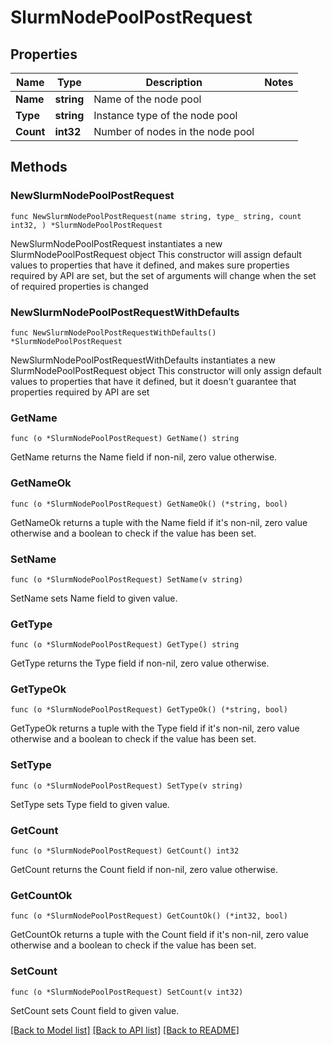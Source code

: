 # SlurmNodePoolPostRequest

## Properties

Name | Type | Description | Notes
------------ | ------------- | ------------- | -------------
**Name** | **string** | Name of the node pool | 
**Type** | **string** | Instance type of the node pool | 
**Count** | **int32** | Number of nodes in the node pool | 

## Methods

### NewSlurmNodePoolPostRequest

`func NewSlurmNodePoolPostRequest(name string, type_ string, count int32, ) *SlurmNodePoolPostRequest`

NewSlurmNodePoolPostRequest instantiates a new SlurmNodePoolPostRequest object
This constructor will assign default values to properties that have it defined,
and makes sure properties required by API are set, but the set of arguments
will change when the set of required properties is changed

### NewSlurmNodePoolPostRequestWithDefaults

`func NewSlurmNodePoolPostRequestWithDefaults() *SlurmNodePoolPostRequest`

NewSlurmNodePoolPostRequestWithDefaults instantiates a new SlurmNodePoolPostRequest object
This constructor will only assign default values to properties that have it defined,
but it doesn't guarantee that properties required by API are set

### GetName

`func (o *SlurmNodePoolPostRequest) GetName() string`

GetName returns the Name field if non-nil, zero value otherwise.

### GetNameOk

`func (o *SlurmNodePoolPostRequest) GetNameOk() (*string, bool)`

GetNameOk returns a tuple with the Name field if it's non-nil, zero value otherwise
and a boolean to check if the value has been set.

### SetName

`func (o *SlurmNodePoolPostRequest) SetName(v string)`

SetName sets Name field to given value.


### GetType

`func (o *SlurmNodePoolPostRequest) GetType() string`

GetType returns the Type field if non-nil, zero value otherwise.

### GetTypeOk

`func (o *SlurmNodePoolPostRequest) GetTypeOk() (*string, bool)`

GetTypeOk returns a tuple with the Type field if it's non-nil, zero value otherwise
and a boolean to check if the value has been set.

### SetType

`func (o *SlurmNodePoolPostRequest) SetType(v string)`

SetType sets Type field to given value.


### GetCount

`func (o *SlurmNodePoolPostRequest) GetCount() int32`

GetCount returns the Count field if non-nil, zero value otherwise.

### GetCountOk

`func (o *SlurmNodePoolPostRequest) GetCountOk() (*int32, bool)`

GetCountOk returns a tuple with the Count field if it's non-nil, zero value otherwise
and a boolean to check if the value has been set.

### SetCount

`func (o *SlurmNodePoolPostRequest) SetCount(v int32)`

SetCount sets Count field to given value.



[[Back to Model list]](../README.md#documentation-for-models) [[Back to API list]](../README.md#documentation-for-api-endpoints) [[Back to README]](../README.md)


